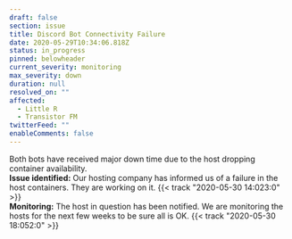 ```yaml
---
draft: false
section: issue
title: Discord Bot Connectivity Failure
date: 2020-05-29T10:34:06.818Z
status: in_progress
pinned: belowheader
current_severity: monitoring
max_severity: down
duration: null
resolved_on: ""
affected:
  - Little R
  - Transistor FM
twitterFeed: ""
enableComments: false
---
```

Both bots have received major down time due to the host dropping container availability.\
**Issue identified:** Our hosting company has informed us of a failure in the host containers. They are working on it.  {{< track "2020-05-30 14:023:0" >}} \
**Monitoring:** The host in question has been notified. We are monitoring the hosts for the next few weeks to be sure all is OK. {{< track "2020-05-30 18:052:0" >}}